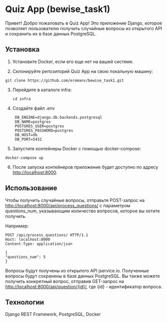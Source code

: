 # Quiz App (bewise_task1)

Привет! Добро пожаловать в Quiz App! Это приложение Django, которое позволяет пользователю получить случайные вопросы из открытого API и сохранить их в базе данных PostgreSQL.

## Установка

1. Установите Docker, если его еще нет на вашей системе.

2. Склонируйте репозиторий Quiz App на свою локальную машину:

  `git clone https://github.com/eromanv/bewise_task1.git`

3. Перейдите в каталоге infra:

    `cd infra`

4. Создайте файл .env

        DB_ENGINE=django.db.backends.postgresql
        DB_NAME=postgres
        POSTGRES_USER=postgres
        POSTGRES_PASSWORD=postgres
        DB_HOST=db
        DB_PORT=5432

5. Запустите контейнеры Docker с помощью docker-compose:

`docker-compose up`

6. После запуска контейнеров приложение будет доступно по адресу <http://localhost:8000>.

## Использование

Чтобы получить случайные вопросы, отправьте POST-запрос на <http://localhost:8000/api/process_questions/> с параметром questions_num, указывающим количество вопросов, которое вы хотите получить.

Например:

    POST /api/process_questions/ HTTP/1.1
    Host: localhost:8000
    Content-Type: application/json

    {
    "questions_num": 5
    }

Вопросы будут получены из открытого API jservice.io. Полученные вопросы будут сохранены в базе данных PostgreSQL.
Вы также можете получить конкретный вопрос, отправив GET-запрос на <http://localhost:8000/api/question/{id}/>, где {id} - идентификатор вопроса.

## Технологии

Django REST Framework, PostgreSQL, Docker
